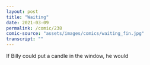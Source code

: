 ```yaml
---
layout: post
title: "Waiting"
date: 2021-03-09
permalink: /comic/238
comic-source: "assets/images/comics/waiting_fin.jpg"
transcript: ""
---
```


If Billy could put a candle in the window, he would
